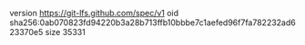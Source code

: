 version https://git-lfs.github.com/spec/v1
oid sha256:0ab070823fd94220b3a28b713ffb10bbbe7c1aefed96f7fa782232ad623370e5
size 35331

